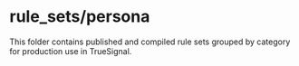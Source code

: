 # rule_sets/persona

This folder contains published and compiled rule sets grouped by category for production use in TrueSignal.